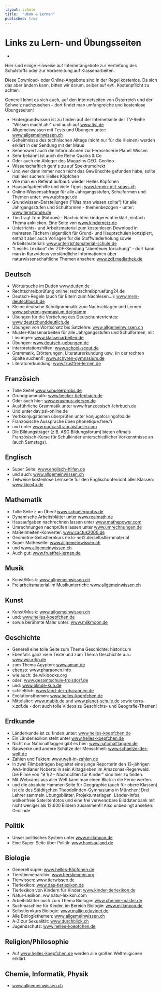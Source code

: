 ```yaml
---
layout: schule
title:  "Üben & Lernen"
published: true
---
```


# Links zu Lern- und Übungsseiten
- 
Hier sind einige Hinweise auf Internetangebote zur Vertiefung des Schulstoffs oder zur Vorbereitung auf Klassenarbeiten.

Diese Download- oder Online-Angebote sind in der Regel kostenlos. Da sich das aber ändern kann, bitten wir darum, selber auf evtl. Kostenpflicht zu achten.

Generell lohnt es sich auch, auf den Internetseiten von Österreich und der Schweiz nachzusehen – dort findet man umfangreiche und kostenlose Übungsseiten! 

- Hintergrundwissen ist zu finden auf der Internetseite der TV-Reihe "Wissen macht ah!" und auch auf www.tivi.de
- Allgemeinwissen mit Tests und Übungen unter: www.allgemeinwissen.ch
- Geheimnisse des technischen Alltags (nicht nur für die Kleinen) werden erklärt in der Sendung mit der Maus
- Sehenswert auch die Informationen zur Fernsehserie Planet Wissen
- Sehr bekannt ist auch die Reihe Quarks & Co
- Oder auch ein Ableger des Magazins GEO: Geolino
- Wissenschaftlich geht's zu auf Spektrumdirekt
- Und wer dann immer noch nicht das Gewünschte gefunden habe, sollte mal hier suchen: Helles Köpfchen
- Wie man ein Referat aufbaut: wieder Helles Köpfchen
- Hausaufgabenhilfe und viele Tipps: www.lernen-mit-spass.ch
- Online-Wissensabfrage für alle Jahrgangsstufen, Schulformen und Themen unter: www.abfrager.de
- Grundwissen-Darstellungen ("Was man wissen sollte") für alle Jahrgangsstufen und Schulformen - themenbezogen - unter: www.lernstunde.de
- Tim fragt Tom (Buhrow) - Nachrichten kindgerecht erklärt, einfach Thema anklicken. Eine Seite von www.kindernetz.de 
- Unterrichts- und Arbeitsmaterial zum kostenlosen Download in mehreren Fächern (eigentlich für Grund- und Hauptschulen konzipiert, enthält aber auch Vorlagen für die Stoffwiederholung sowie Arbeitsmaterial): www.unterrichtsmaterial-schule.de
- "Leschs Lexikon" der ZDF-Sendung "abenteuer forschung" - dort kann man in Kurzvideos verständliche Informationen über naturwissenschaftliche Themen ansehen: www.zdf.mediathek.de

## Deutsch

- Wörtersuche im Duden www.duden.de
- Rechtschreibprüfung online: rechtschreibpruefung24.de
- Deutsch-Regeln (auch für Eltern zum Nachlesen…): www.mein-deutschbuch.de
- Kleine deutsche Schulgrammatik zum Nachschlagen und Lernen www.schyren-gymnasium.de/gramm
- Übungen für die Vertiefung des Deutschunterrichtes: www.deutschunddeutlich.de
- Übungen von Wortschatz bis Satzlehre: www.allgemeinwissen.ch
- Muster-Klassenarbeiten für alle Jahrgangsstufen und Schulformen, mit Lösungen: www.klassenarbeiten.de
- Übungen: www.deutsch-uebungen.de 
- Interpretationshilfen: www.school-scout.de
- Grammatik, Erörterungen, Literaturerkundung usw. (in der rechten Spalte suchen!): www.schyren-gymnasium.de
- Literaturerkundung: www.frustfrei-lernen.de

## Französich

- Tolle Seite! www.schuelerprobs.de
- Grundgrammatik: www.becker-tiefenbach.de
- Oder auch hier: www.erasmus-viersen.de
- Ausführliche Grammatik unter www.franzoesisch-lehrbuch.de
- Und unter dav.psi-online.de
- Verbkonjugationen überprüfen unter konjugator.lingofox.de
- Französische Aussprache üben phonetique.free.fr
- und unter www.podcastfrancaisfacile.com
- Die Bildungsträger (z.B. ASG Bildungsforum) bieten oftmals Französisch-Kurse für Schulkinder unterschiedlicher Vorkenntnisse an (auch Samstags).

## Englisch

- Super Seite: www.englisch-hilfen.de
- und auch: www.allgemeinwissen.ch
- Teilweise kostenlose Lernseite für den Englischunterricht aller Klassen: www.kico4u.de

## Mathematik

- Tolle Seite zum Üben! www.schuelerprobs.de
- Dynamische Arbeitsblätter unter www.realmath.de
- Hausaufgaben nachrechnen lassen unter www.mathepower.com
- Umrechnungen nachprüfen lassen unter www.umrechnungen.de
- Maßeinheiten-Konverter: www.cactus2000.de
- Geometrie-Selbstlernkurs ne.lo-net2.de/selbstlernmaterial
- Super Matheseite: www.allgemeinwissen.ch
- und www.allgemeinwissen.ch
- Auch gut: www.frustfrei-lernen.de

## Musik

- Kunst/Musik: www.allgemeinwissen.ch
- Freiarbeitsmaterial im Musikunterricht: www.allgemeinwissen.ch

## Kunst

- Kunst/Musik: www.allgemeinwissen.ch
- und: www.helles-koepfchen.de
- sowie berühmte Maler unter: www.milkmoon.de

## Geschichte

- Generell eine tolle Seite zum Thema Geschichte: historicum
- Ebenfalls ganz viele Texte und zum Thema Geschichte u.a.: www.wcurrlin.de
- zum Thema Ägypten: www.amun.de
- ebenso: www.pharaonen.info
- wie auch: de.wikibooks.org
- oder: www.gesamtschule-troisdorf.de
- und: www.blinde-kuh.de
- schließlich: www.land-der-pharaonen.de
- Evolutionsthemen: www.helles-koepfchen.de
- Mittelalter: www.mabib.de und www.planet-schule.de sowie terra-x.zdf.de - dort auch tolle Videos zu Geschichts- und Geografie-Themen!

## Erdkunde

- Länderkunde ist zu finden unter: www.helles-koepfchen.de
- Ein Länderlexikon steht unter www.helles-koepfchen.de
- Nicht nur Nationalflaggen gibt es hier: www.nationalflaggen.de
- Bauwerke und andere Schätze der Menschheit: www.schaetze-der-welt.de
- Zahlen und Fakten: www.welt-in-zahlen.de
- In zwei Filmbeiträgen begleitet eine junge Reporterin den 13-jährigen Awà-Indianer Noberto in sein Alltagsleben im Amazonas-Regenwald. Die Filme von "9 1/2 - Nachrichten für Kinder" sind hier zu finden.
- Mit Webcams aus aller Welt kann man einen Blick in die Ferne werfen.
- und die absolute Hammer-Seite für Geographie (auch für obere Klassen) ist die des Städtischen Theodolinden-Gymnasiums in München! Drei Lehrer sammeln Übungsblätter, Projektunterlagen, Länder-Infos, wolkenfreie Satelitenfotos und eine frei verwendbare Bilddatenbank mit nicht weniger als 12.600 Bildern zusammen!!! Also unbedingt ansehen: Geolinde

## Politik

- Unser politisches System unter www.milkmoon.de
- Eine Super-Seite über Politik: www.hanisauland.de

## Biologie

- Generell super: www.helles-Köpfchen.de
- Tierstimmenarchiv: www.tierstimmen.org
- Tierwissen: www.tierwissen.de
- Tierlexikon: www.das-tierlexikon.de
- Tierlexikon von Kindern für Kinder: www.kinder-tierlexikon.de
- Natur-Lexikon: ww.natur-lexikon.com
- Arbeitsblätter auch zum Thema Biologie: www.chemie-master.de
- Suchmaschine für Kinder, im Bereich Biologie: www.milkmoon.de
- Selbstlernkurs Biologie: www.mallig.eduvinet.de
- Alle Biologiethemen: www.allgemeinwissen.ch
- A-Z zur Sexualität: www.durchblick.ch
- Jugendschutz: www.helles-koepfchen.de

## Religion/Philosophie

- Auf www.helles-koepfchen.de werden alle großen Weltreligionen erklärt. 

## Chemie, Informatik, Physik 

- www.allgemeinwissen.ch 

